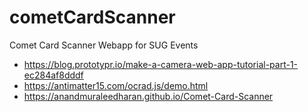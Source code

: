 # cometCardScanner
Comet Card Scanner Webapp for SUG Events

- https://blog.prototypr.io/make-a-camera-web-app-tutorial-part-1-ec284af8dddf
- https://antimatter15.com/ocrad.js/demo.html
- https://anandmuraleedharan.github.io/Comet-Card-Scanner
